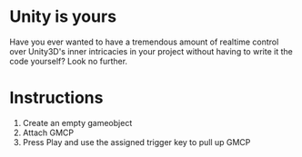 # Unity is yours
Have you ever wanted to have a tremendous amount of realtime control over Unity3D's inner intricacies in your project without having to write it the code yourself? Look no further.

# Instructions

1. Create an empty gameobject
2. Attach GMCP
3. Press Play and use the assigned trigger key to pull up GMCP
